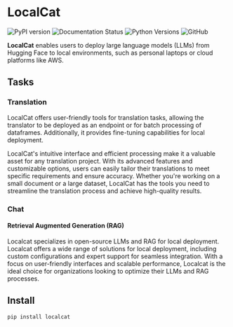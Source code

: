 # LocalCat

![PyPI version](https://badge.fury.io/py/localcat.svg)
![Documentation Status](https://readthedocs.org/projects/localcat/badge/?version=latest)
![Python Versions](https://img.shields.io/pypi/pyversions/localcat.svg)
![GitHub](https://img.shields.io/github/license/ewen2015/localcat)

**LocalCat** enables users to deploy large language models (LLMs) from Hugging Face to local environments, such as personal laptops or cloud platforms like AWS.

## Tasks
### Translation
LocalCat offers user-friendly tools for translation tasks, allowing the translator to be deployed as an endpoint or for batch processing of dataframes. Additionally, it provides fine-tuning capabilities for local deployment. 

LocalCat's intuitive interface and efficient processing make it a valuable asset for any translation project. With its advanced features and customizable options, users can easily tailor their translations to meet specific requirements and ensure accuracy. Whether you're working on a small document or a large dataset, LocalCat has the tools you need to streamline the translation process and achieve high-quality results.

### Chat
#### Retrieval Augmented Generation (RAG)
Localcat specializes in open-source LLMs and RAG for local deployment. Localcat offers a wide range of solutions for local deployment, including custom configurations and expert support for seamless integration. With a focus on user-friendly interfaces and scalable performance, Localcat is the ideal choice for organizations looking to optimize their LLMs and RAG processes.

## Install
```python
pip install localcat
```